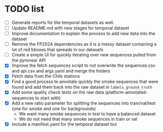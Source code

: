 # TODO list

- [ ] Generate reports for the temporal datasets as well.
- [ ] Update README.md with new stages for temporal dataset
- [ ] Improve documentation to explain the process to add new data into the dataset
- [ ] Remove the FP2024 dependencies as it is a messy dataset containing a lot of red bboxes that spreads in our datasets
- [ ] Create a simple UI for quickly iterating over new sequences pulled from the pyronear API
- [x] Improve the fetch sequences script to not overwrite the sequences.csv and api.csv and args.yaml and merge the folders
- [x] Fetch data from the Chile stations
- [x] Find a good process to annotate quickly the smoke sequences that were found and add them back into the raw dataset in `labels_ground_truth`
- [x] Add some quality check tests on the raw data (platform-annotated-sequences to start with)
- [x] Add a new ratio parameter for splitting the sequences into train/val/test (one for smoke and one for backgrounds)
  - We want many smoke sequences in test to have a balanced dataset
  - We do not need that many smoke sequences in train or val
- [x] Include a manifest.yaml for the temporal dataset too
